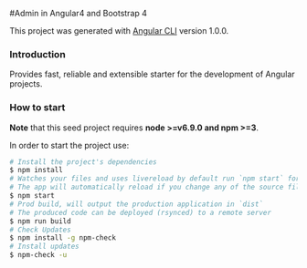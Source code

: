 #Admin in Angular4 and Bootstrap 4

This project was generated with [Angular CLI](https://github.com/angular/angular-cli) version 1.0.0.

### Introduction
Provides fast, reliable and extensible starter for the development of Angular projects.

### How to start
**Note** that this seed project requires  **node >=v6.9.0 and npm >=3**.

In order to start the project use:
```bash
# Install the project's dependencies
$ npm install
# Watches your files and uses livereload by default run `npm start` for a dev server. Navigate to `http://localhost:4200/`.
# The app will automatically reload if you change any of the source files.
$ npm start
# Prod build, will output the production application in `dist`
# The produced code can be deployed (rsynced) to a remote server
$ npm run build
# Check Updates
$ npm install -g npm-check
# Install updates
$ npm-check -u
